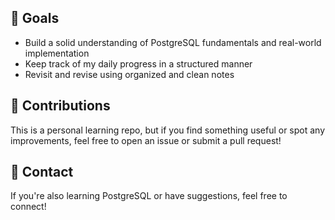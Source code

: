 ## 🚀 Goals

- Build a solid understanding of PostgreSQL fundamentals and real-world implementation
- Keep track of my daily progress in a structured manner
- Revisit and revise using organized and clean notes



## 🙌 Contributions

This is a personal learning repo, but if you find something useful or spot any improvements, feel free to open an issue or submit a pull request!


## 📧 Contact

If you're also learning PostgreSQL or have suggestions, feel free to connect!

